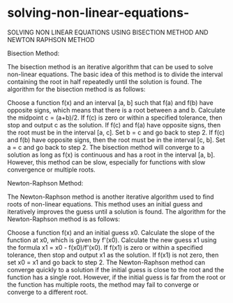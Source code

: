 # solving-non-linear-equations-
SOLVING NON LINEAR EQUATIONS USING BISECTION METHOD AND NEWTON RAPHSON METHOD


Bisection Method:

The bisection method is an iterative algorithm that can be used to solve non-linear equations. The basic idea of this method is to divide the interval containing the root in half repeatedly until the solution is found.
The algorithm for the bisection method is as follows:

Choose a function f(x) and an interval [a, b] such that f(a) and f(b) have opposite signs, which means that there is a root between a and b.
Calculate the midpoint c = (a+b)/2.
If f(c) is zero or within a specified tolerance, then stop and output c as the solution.
If f(c) and f(a) have opposite signs, then the root must be in the interval [a, c]. Set b = c and go back to step 2.
If f(c) and f(b) have opposite signs, then the root must be in the interval [c, b]. Set a = c and go back to step 2.
The bisection method will converge to a solution as long as f(x) is continuous and has a root in the interval [a, b]. However, this method can be slow, especially for functions with slow convergence or multiple roots.

Newton-Raphson Method:

The Newton-Raphson method is another iterative algorithm used to find roots of non-linear equations. This method uses an initial guess and iteratively improves the guess until a solution is found.
The algorithm for the Newton-Raphson method is as follows:

Choose a function f(x) and an initial guess x0.
Calculate the slope of the function at x0, which is given by f'(x0).
Calculate the new guess x1 using the formula x1 = x0 - f(x0)/f'(x0).
If f(x1) is zero or within a specified tolerance, then stop and output x1 as the solution.
If f(x1) is not zero, then set x0 = x1 and go back to step 2.
The Newton-Raphson method can converge quickly to a solution if the initial guess is close to the root and the function has a single root. However, if the initial guess is far from the root or the function has multiple roots, the method may fail to converge or converge to a different root.
